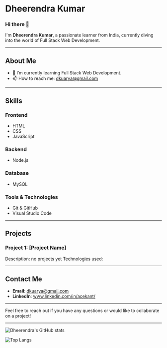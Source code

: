 # Dheerendra Kumar

### Hi there 👋

I'm **Dheerendra Kumar**, a passionate learner from India, currently diving into the world of Full Stack Web Development.

---

## About Me

- 🌱 I’m currently learning Full Stack Web Development.
- 📫 How to reach me: dkuarya@gmail.com

---

## Skills

### Frontend
- HTML
- CSS
- JavaScript

### Backend
- Node.js

### Database
- MySQL

### Tools & Technologies
- Git & GitHub
- Visual Studio Code

---

## Projects

### Project 1: [Project Name]
Description: no projects yet
Technologies used: 


---

## Contact Me

- **Email**: dkuarya@gmail.com
- **LinkedIn**: www.linkedin.com/in/acekant/


---

Feel free to reach out if you have any questions or would like to collaborate on a project!

---

![Dheerendra's GitHub stats](https://github-readme-stats.vercel.app/api?username=your-github-username&show_icons=true&theme=radical)

![Top Langs](https://github-readme-stats.vercel.app/api/top-langs/?username=your-github-username&layout=compact&theme=radical)
